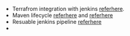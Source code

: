 * Terrafrom integration with jenkins [referhere](https://spacelift.io/blog/terraform-jenkins).
* Maven lifecycle [referhere](https://www.scaler.com/topics/maven-lifecycle/) and [referhere](https://www.devopsschool.com/blog/maven-tutorials-maven-lifecycle-phases-goal/)
* Resuable jenkins pipeline [referhere](https://www.jenkins.io/blog/2017/10/02/pipeline-templates-with-shared-libraries/)
* 